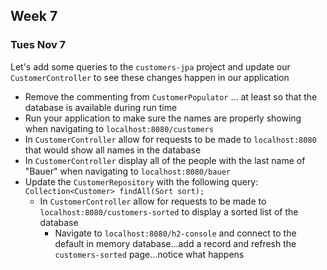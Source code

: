 ## Week 7


### Tues Nov 7

Let's add some queries to the `customers-jpa` project and update our `CustomerController` to see these changes happen in our application

- Remove the commenting from `CustomerPopulator` ... at least so that the database is available during run time
- Run your application to make sure the names are properly showing when navigating to `localhost:8080/customers`
- In `CustomerController` allow for requests to be made to `localhost:8080` that would show all names in the database
- In `CustomerController` display all of the people with the last name of "Bauer" when navigating to `localhost:8080/bauer`
- Update the `CustomerRepository` with the following query: `Collection<Customer> findAll(Sort sort);` 
  - In `CustomerController` allow for requests to be made to `localhost:8080/customers-sorted` to display a sorted list of the database
    - Navigate to `localhost:8080/h2-console` and connect to the default in memory database...add a record and refresh the `customers-sorted` page...notice what happens

